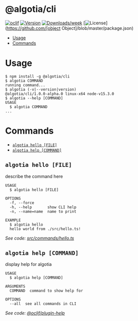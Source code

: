 @algotia/cli
============



[![oclif](https://img.shields.io/badge/cli-oclif-brightgreen.svg)](https://oclif.io)
[![Version](https://img.shields.io/npm/v/@algotia/cli.svg)](https://npmjs.org/package/@algotia/cli)
[![Downloads/week](https://img.shields.io/npm/dw/@algotia/cli.svg)](https://npmjs.org/package/@algotia/cli)
[![License](https://img.shields.io/npm/l/@algotia/cli.svg)](https://github.com/[object Object]/blob/master/package.json)

<!-- toc -->
* [Usage](#usage)
* [Commands](#commands)
<!-- tocstop -->
# Usage
<!-- usage -->
```sh-session
$ npm install -g @algotia/cli
$ algotia COMMAND
running command...
$ algotia (-v|--version|version)
@algotia/cli/1.0.0-alpha.0 linux-x64 node-v15.3.0
$ algotia --help [COMMAND]
USAGE
  $ algotia COMMAND
...
```
<!-- usagestop -->
# Commands
<!-- commands -->
* [`algotia hello [FILE]`](#algotia-hello-file)
* [`algotia help [COMMAND]`](#algotia-help-command)

## `algotia hello [FILE]`

describe the command here

```
USAGE
  $ algotia hello [FILE]

OPTIONS
  -f, --force
  -h, --help       show CLI help
  -n, --name=name  name to print

EXAMPLE
  $ algotia hello
  hello world from ./src/hello.ts!
```

_See code: [src/commands/hello.ts](https://github.com/Algotia/algotia/blob/v1.0.0-alpha.0/src/commands/hello.ts)_

## `algotia help [COMMAND]`

display help for algotia

```
USAGE
  $ algotia help [COMMAND]

ARGUMENTS
  COMMAND  command to show help for

OPTIONS
  --all  see all commands in CLI
```

_See code: [@oclif/plugin-help](https://github.com/oclif/plugin-help/blob/v3.2.2/src/commands/help.ts)_
<!-- commandsstop -->
